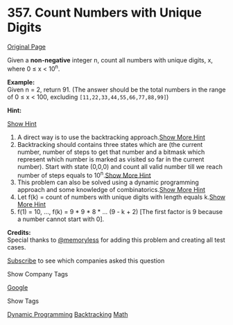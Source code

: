 # 357. Count Numbers with Unique Digits

[Original Page](https://leetcode.com/problems/count-numbers-with-unique-digits/)

Given a **non-negative** integer n, count all numbers with unique digits, x, where 0 ≤ x < 10<sup>n</sup>.

**Example:**  
Given n = 2, return 91\. (The answer should be the total numbers in the range of 0 ≤ x < 100, excluding `[11,22,33,44,55,66,77,88,99]`)

**Hint:**

[Show Hint](#)

1.  A direct way is to use the backtracking approach.[Show More Hint](#)
2.  Backtracking should contains three states which are (the current number, number of steps to get that number and a bitmask which represent which number is marked as visited so far in the current number). Start with state (0,0,0) and count all valid number till we reach number of steps equals to 10<sup>n</sup>.[Show More Hint](#)
3.  This problem can also be solved using a dynamic programming approach and some knowledge of combinatorics.[Show More Hint](#)
4.  Let f(k) = count of numbers with unique digits with length equals k.[Show More Hint](#)
5.  f(1) = 10, ..., f(k) = 9 * 9 * 8 * ... (9 - k + 2) [The first factor is 9 because a number cannot start with 0].

**Credits:**  
Special thanks to [@memoryless](https://discuss.leetcode.com/user/memoryless) for adding this problem and creating all test cases.

<div>

[Subscribe](/subscribe/) to see which companies asked this question

</div>

<div>

<div id="company_tags" class="btn btn-xs btn-warning">Show Company Tags</div>

<span class="hidebutton">[Google](/company/google/)</span></div>

<div>

<div id="tags" class="btn btn-xs btn-warning">Show Tags</div>

<span class="hidebutton">[Dynamic Programming](/tag/dynamic-programming/) [Backtracking](/tag/backtracking/) [Math](/tag/math/)</span></div>